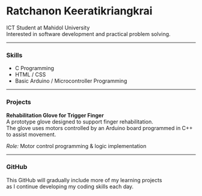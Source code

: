 # Ratchanon Keeratikriangkrai

ICT Student at Mahidol University  
Interested in software development and practical problem solving.

---

### Skills
- C Programming
- HTML / CSS
- Basic Arduino / Microcontroller Programming

---

### Projects

**Rehabilitation Glove for Trigger Finger**  
A prototype glove designed to support finger rehabilitation.  
The glove uses motors controlled by an Arduino board programmed in C++ to assist movement.

*Role:* Motor control programming & logic implementation

---

### GitHub
This GitHub will gradually include more of my learning projects  
as I continue developing my coding skills each day.
